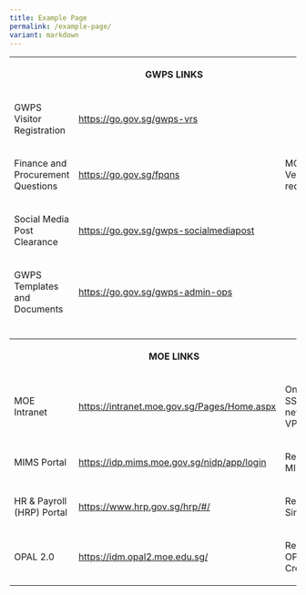 ```yaml
---
title: Example Page
permalink: /example-page/
variant: markdown
---
```

<table>
<tbody>
<tr>
<th rowspan="1" colspan="3">
<p>GWPS LINKS</p>
</th>
</tr>
<tr>
<td rowspan="1" colspan="1">
<p>GWPS Visitor Registration</p>
</td>
<td rowspan="1" colspan="1">
<p><a href="https://go.gov.sg/gwps-vrs" rel="noopener noreferrer nofollow" target="_blank">https://go.gov.sg/gwps-vrs</a>
</p>
</td>
<td rowspan="3" colspan="1">
<p></p>
<p></p>
<p></p>
<p>MOE Email Verification required.</p>
</td>
</tr>
<tr>
<td rowspan="1" colspan="1">
<p>Finance and Procurement Questions</p>
</td>
<td rowspan="1" colspan="1">
<p><a href="https://go.gov.sg/fpqns" rel="noopener noreferrer nofollow" target="_blank">https://go.gov.sg/fpqns</a>
</p>
</td>
</tr>
<tr>
<td rowspan="1" colspan="1">
<p>Social Media Post Clearance</p>
</td>
<td rowspan="1" colspan="1">
<p><a href="https://go.gov.sg/gwps-socialmediapost" rel="noopener noreferrer nofollow" target="_blank">https://go.gov.sg/gwps-socialmediapost</a>
</p>
</td>
</tr>
<tr>
<td rowspan="1" colspan="1">
<p>GWPS Templates and Documents</p>
</td>
<td rowspan="1" colspan="1">
<p><a href="https://go.gov.sg/gwps-admin-ops" rel="noopener noreferrer nofollow" target="_blank">https://go.gov.sg/gwps-admin-ops</a>
</p>
</td>
<td rowspan="1" colspan="1">
<p></p>
</td>
</tr>
<tr>
<td rowspan="1" colspan="1">
<p></p>
</td>
<td rowspan="1" colspan="1">
<p></p>
</td>
<td rowspan="1" colspan="1">
<p></p>
</td>
</tr>
<tr>
<th rowspan="1" colspan="3">
<p>MOE LINKS</p>
</th>
</tr>
<tr>
<td rowspan="1" colspan="1">
<p>MOE Intranet</p>
</td>
<td rowspan="1" colspan="1">
<p><a href="https://intranet.moe.gov.sg/" rel="noopener noreferrer nofollow" target="_blank">https://intranet.moe.gov.sg/Pages/Home.aspx</a>
</p>
</td>
<td rowspan="1" colspan="1">
<p>Only on SSOE network or VPN</p>
</td>
</tr>
<tr>
<td rowspan="1" colspan="1">
<p>MIMS Portal</p>
</td>
<td rowspan="1" colspan="1">
<p><a href="https://idp.mims.moe.gov.sg/nidp/app/login" rel="noopener noreferrer nofollow" target="_blank">https://idp.mims.moe.gov.sg/nidp/app/login</a>
</p>
</td>
<td rowspan="1" colspan="1">
<p>Requires MIMS login</p>
</td>
</tr>
<tr>
<td rowspan="1" colspan="1">
<p>HR &amp; Payroll (HRP) Portal</p>
</td>
<td rowspan="1" colspan="1">
<p><a href="https://www.hrp.gov.sg/hrp/#/" rel="noopener noreferrer nofollow" target="_blank">https://www.hrp.gov.sg/hrp/#/</a>
</p>
</td>
<td rowspan="1" colspan="1">
<p>Requires Singpass</p>
</td>
</tr>
<tr>
<td rowspan="1" colspan="1">
<p>OPAL 2.0</p>
</td>
<td rowspan="1" colspan="1">
<p><a href="https://idm.opal2.moe.edu.sg/" rel="noopener noreferrer nofollow" target="_blank">https://idm.opal2.moe.edu.sg/</a>
</p>
</td>
<td rowspan="1" colspan="1">
<p>Requires OPAL Credentials</p>
</td>
</tr>
</tbody>
</table>
<p></p>